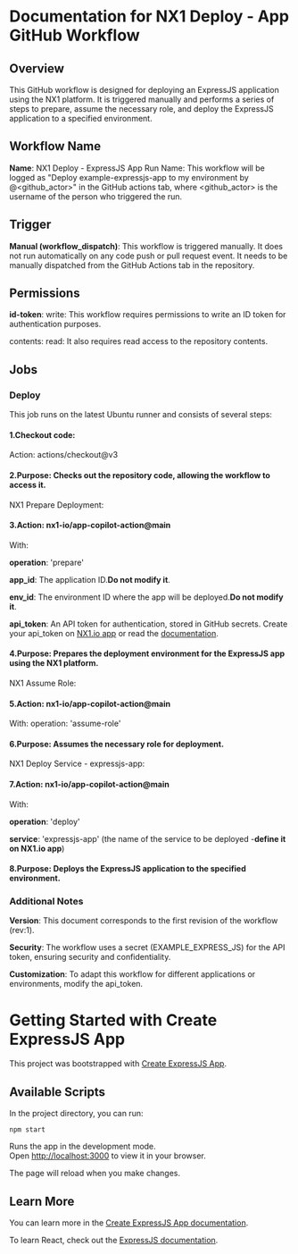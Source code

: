 # Documentation for NX1 Deploy - App GitHub Workflow

## Overview
This GitHub workflow is designed for deploying an ExpressJS application using the NX1 platform. It is triggered manually and performs a series of steps to prepare, assume the necessary role, and deploy the ExpressJS application to a specified environment.

## Workflow Name

**Name**: NX1 Deploy - ExpressJS App
Run Name: This workflow will be logged as "Deploy example-expressjs-app to my environment by @<github_actor>" in the GitHub actions tab, where <github_actor> is the username of the person who triggered the run.

## Trigger

**Manual (workflow_dispatch)**: This workflow is triggered manually. It does not run automatically on any code push or pull request event. It needs to be manually dispatched from the GitHub Actions tab in the repository.

## Permissions

**id-token**: write: This workflow requires permissions to write an ID token for authentication purposes.

contents: read: It also requires read access to the repository contents.

## Jobs

### Deploy

This job runs on the latest Ubuntu runner and consists of several steps:

#### 1.**Checkout code**:

Action: actions/checkout@v3

#### 2.**Purpose**: Checks out the repository code, allowing the workflow to access it.

NX1 Prepare Deployment:

#### 3.**Action**: nx1-io/app-copilot-action@main

With:

**operation**: 'prepare'

**app_id**: The application ID.**Do not modify it**.

**env_id**: The environment ID where the app will be deployed.**Do not modify it**. 

**api_token**: An API token for authentication, stored in GitHub secrets. Create your api_token on [NX1.io app](https://app.nx1.io/) or read the [documentation](https://docs.nx1.io/).

#### 4.**Purpose**: Prepares the deployment environment for the ExpressJS app using the NX1 platform.
NX1 Assume Role:

#### 5.**Action**: nx1-io/app-copilot-action@main
With:
operation: 'assume-role'

#### 6.**Purpose**: Assumes the necessary role for deployment.
NX1 Deploy Service - expressjs-app:

#### 7.**Action**: nx1-io/app-copilot-action@main

With:

**operation**: 'deploy'

**service**: 'expressjs-app' (the name of the service to be deployed -**define it on NX1.io app**)

#### 8.**Purpose**: Deploys the ExpressJS application to the specified environment.

### Additional Notes

**Version**: This document corresponds to the first revision of the workflow (rev:1).

**Security**: The workflow uses a secret (EXAMPLE_EXPRESS_JS) for the API token, ensuring security and confidentiality.

**Customization**: To adapt this workflow for different applications or environments, modify the api_token.


# Getting Started with Create ExpressJS App

This project was bootstrapped with [Create ExpressJS App](https://expressjs.com/).

## Available Scripts

In the project directory, you can run:

    npm start

Runs the app in the development mode.\
Open [http://localhost:3000](http://localhost:3000) to view it in your browser.

The page will reload when you make changes.

## Learn More

You can learn more in the [Create ExpressJS App documentation](https://expressjs.com/en/starter/installing.html).

To learn React, check out the [ExpressJS documentation](https://expressjs.com/).
